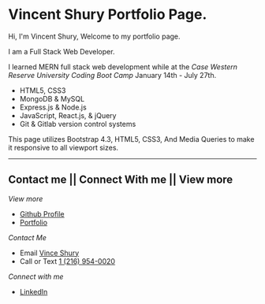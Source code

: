 # Vincent Shury Portfolio Page. 

Hi, I'm Vincent Shury, Welcome to my portfolio page.

I am a Full Stack Web Developer.

I learned MERN full stack web development while at the _Case Western Reserve University Coding Boot Camp_ January 14th - July 27th. 
* HTML5, CSS3
* MongoDB & MySQL
* Express.js & Node.js
* JavaScript, React.js, & jQuery
* Git & Gitlab version control systems

This page utilizes Bootstrap 4.3, HTML5, CSS3, And Media Queries to make it responsive to all viewport sizes. 

---

## Contact me || Connect With me || View more

*View more* 
* [Github Profile](https://github.com/Vincent440)
* [Portfolio](https://vincent440.github.io/)

*Contact Me*
* Email [Vince Shury](mailto:vinceshury@gmail.com)
* Call or Text [1 (216) 954-0020](tel:+1-216-954-0020)

*Connect with me*
* [LinkedIn](https://www.linkedin.com/in/vincent-shury/)